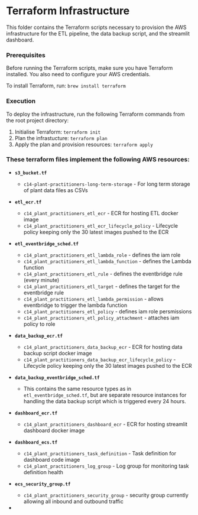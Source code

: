 # Terraform Infrastructure

This folder contains the Terraform scripts necessary to provision the AWS infrastructure for the ETL pipeline, the data backup script, and the streamlit dashboard.

### Prerequisites
Before running the Terraform scripts, make sure you have Terraform installed. You also need to configure your AWS credentials. 

To install Terraform, run: `brew install terraform`


### Execution
To deploy the infrastructure, run the following Terraform commands from the root project directory:

1. Initialise Terraform: `terraform init`
2. Plan the infrastucture: `terraform plan`
3. Apply the plan and provision resources: `terraform apply`


### These terraform files implement the following AWS resources:

- **`s3_bucket.tf`**
   - `c14-plant-practitioners-long-term-storage` - For long term storage of plant data files as CSVs
  
- **`etl_ecr.tf`**
  - `c14_plant_practitioners_etl_ecr` - ECR for hosting ETL docker image
  - `c14_plant_practitioners_etl_ecr_lifecycle_policy` - Lifecycle policy keeping only the 30 latest images pushed to the ECR
- **`etl_eventbridge_sched.tf`**
  - `c14_plant_practitioners_etl_lambda_role` - defines the iam role
  - `c14_plant_practitioners_etl_lambda_function` - defines the Lambda function
  - `c14_plant_practitioners_etl_rule` - defines the eventbridge rule (every minute)
  - `c14_plant_practitioners_etl_target` - defines the target for the eventbridge rule
  - `c14_plant_practitioners_etl_lambda_permission` - allows eventbridge to trigger the lambda function
  - `c14_plant_practitioners_etl_policy` - defines iam role persmissions
  - `c14_plant_practitioners_etl_policy_attachment` - attaches iam policy to role
  
- **`data_backup_ecr.tf`** 
  - `c14_plant_practitioners_data_backup_ecr` - ECR for hosting data backup script docker image
  - `c14_plant_practitioners_data_backup_ecr_lifecycle_policy` - Lifecycle policy keeping only the 30 latest images pushed to the ECR
  
- **`data_backup_eventbridge_sched.tf`**
  - This contains the same resource types as in `etl_eventbridge_sched.tf`, but are separate resource instances for handling the data backup script which is triggered every 24 hours.
- **`dashboard_ecr.tf`**
  - `c14_plant_practitioners_dashboard_ecr` - ECR for hosting streamlit dashboard docker image
- **`dashboard_ecs.tf`**
  - `c14_plant_practitioners_task_definition` - Task definition for dashboard code image
  - `c14_plant_practitioners_log_group` - Log group for monitoring task definition health
- **`ecs_security_group.tf`**
  - `c14_plant_practitioners_security_group` - security group currently allowing all inbound and outbound traffic 
- 
